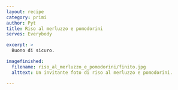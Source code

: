 ```yaml
---
layout: recipe
category: primi
author: Pyt
title: Riso al merluzzo e pomodorini
serves: Everybody

excerpt: >
  Buono di sicuro.

imagefinished:
  filename: riso_al_merluzzo_e_pomodorini/finito.jpg
  alttext: Un invitante foto di riso al merluzzo e pomodorini.

---
```

